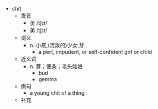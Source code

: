 - chit
  - 发音
    - 英 /tʃɪt/
    - 美 /tʃɪt/
  - 词义
    - n. 小孩,(活泼的)少女,芽
      - a pert, impudent, or self-confident girl or child 
  - 近义词
    - n. 芽；便条；毛头姑娘
      - bud
      - gemma
  - 例句
    - a young chit of a thing 
  - 补充